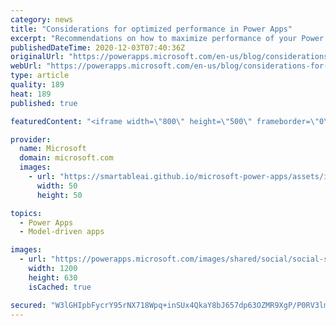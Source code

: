 ```yaml
---
category: news
title: "Considerations for optimized performance in Power Apps"
excerpt: "Recommendations on how to maximize performance of your Power Apps "
publishedDateTime: 2020-12-03T07:40:36Z
originalUrl: "https://powerapps.microsoft.com/en-us/blog/considerations-for-optimized-performance-in-power-apps/"
webUrl: "https://powerapps.microsoft.com/en-us/blog/considerations-for-optimized-performance-in-power-apps/"
type: article
quality: 189
heat: 189
published: true

featuredContent: "<iframe width=\"800\" height=\"500\" frameborder=\"0\" src=\"https://www.youtube.com/embed/jcKoqC9Vfmo\" allow=\"accelerometer; autoplay; encrypted-media; gyroscope; picture-in-picture\" allowfullscreen></iframe>"

provider:
  name: Microsoft
  domain: microsoft.com
  images:
    - url: "https://smartableai.github.io/microsoft-power-apps/assets/images/organizations/microsoft.com-50x50.jpg"
      width: 50
      height: 50

topics:
  - Power Apps
  - Model-driven apps

images:
  - url: "https://powerapps.microsoft.com/images/shared/social/social-share-post-ignite.png"
    width: 1200
    height: 630
    isCached: true

secured: "W3lGHIpbFycrY95rNX718Wpq+inSUx4QkaY8bJ657dp63OZMR9XgP/P0RV3lm0fn7Id3kUDxGXMWjy+eKQoteTdQVN78/4LjqctTnUwl/FdDG3IFJu4RJ6mI0sLng8k0MhTWG6Ta/oNNLKzHlIg4uoIq8wd+51PPp0Mclx+lASDSvMFTvuYoVrtQLZm0YalHWAr4GQrDqxkKCYq3sxlhEgcpqt54BtDdA3G/nlC2DWeh1nexuY3O9so0RAxiz5eMWoMjU4wcS5F89yXVx05y8i6Kg+R0izMaIHETyJwXwZSZrVbVgEKyPzaWvgiYDugeGdPi/UgqHfkuBioSjGNLJjPDAaqMvNPCDdHiyeH3V3Dlk7WBRhBC4hPvS40hZcw9ELuJvatLo6eVr1q+FheQaUzTdJ2KFOmKigNlHjILl2mNFSpzJVGUIE8j3p+HdbVhgDkShwN3gSy7TFHGnUfBGQ==;1gjRPO2HHq0Uuq2UkAR0Aw=="
---
```


